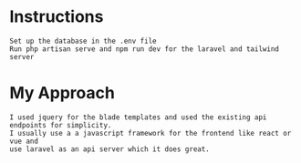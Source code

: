 # Instructions
    Set up the database in the .env file
    Run php artisan serve and npm run dev for the laravel and tailwind server

# My Approach
    I used jquery for the blade templates and used the existing api endpoints for simplicity. 
    I usually use a a javascript framework for the frontend like react or vue and 
    use laravel as an api server which it does great.